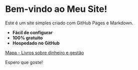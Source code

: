# Bem-vindo ao Meu Site!

Este é um site simples criado com GitHub Pages e Markdown.

- **Fácil de configurar**
- **100% gratuito**
- **Hospedado no GitHub**

[Mapa - Livros sobre dinheiro e gestão](maplivrosegestao.md)

Espero que goste!
